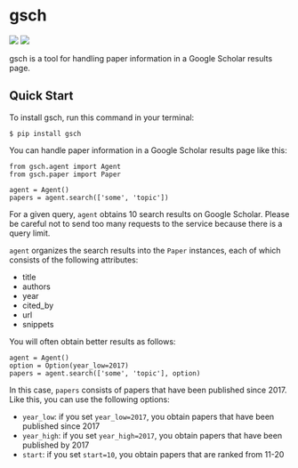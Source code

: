 # gsch

[![](https://img.shields.io/pypi/v/gsch.svg)](https://pypi.python.org/pypi/gsch) [![](https://img.shields.io/travis/jun-harashima/gsch.svg)](https://travis-ci.org/jun-harashima/gsch)

gsch is a tool for handling paper information in a Google Scholar results page.

## Quick Start

To install gsch, run this command in your terminal:

```
$ pip install gsch
```

You can handle paper information in a Google Scholar results page like this:

```
from gsch.agent import Agent
from gsch.paper import Paper

agent = Agent()
papers = agent.search(['some', 'topic'])
```

For a given query, `agent` obtains 10 search results on Google Scholar. Please be careful not to send too many requests to the service because there is a query limit.

`agent` organizes the search results into the `Paper` instances, each of which consists of the following attributes:

- title
- authors
- year
- cited_by
- url
- snippets

You will often obtain better results as follows:

```
agent = Agent()
option = Option(year_low=2017)
papers = agent.search(['some', 'topic'], option)
```

In this case, `papers` consists of papers that have been published since 2017. Like this, you can use the following options:

- `year_low`: if you set `year_low=2017`, you obtain papers that have been published since 2017
- `year_high`: if you set `year_high=2017`, you obtain papers that have been published by 2017
- `start`: if you set `start=10`, you obtain papers that are ranked from 11-20
